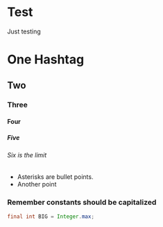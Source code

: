 # Test
Just testing
# One Hashtag
## Two
### Three
#### Four
##### Five
###### Six is the limit
* Asterisks are bullet points.
* Another point

### Remember constants should be capitalized
```java
final int BIG = Integer.max;
```
